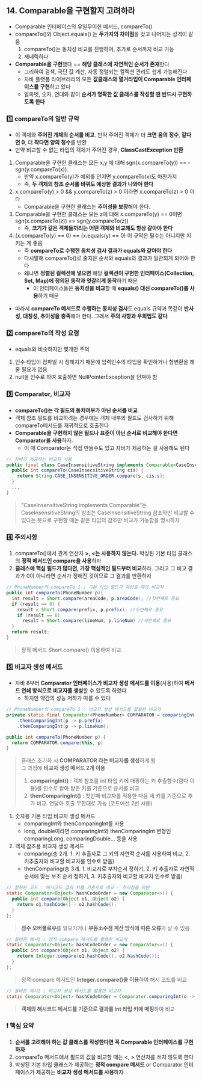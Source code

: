## 14. Comparable을 구현할지 고려하라
* Comparable 인터페이스의 유일무이한 메서드, compareTo()
* compareTo()와 Object.equals() 는 **두가지의 차이점**을 갖고 나머지는 성격이 같음
   1. compareTo()는 동치성 비교를 진행하며, 추가로 순서까지 비교 가능
   2. 제네릭하다
* **Comparable을 구현**했다 == **해당 클래스에 자연적인 순서가 존재**한다
  * 그리하여 검색, 극단 값 계산, 자동 정렬되는 컬렉션 관리도 쉽게 가능해진다
  * 자바 플랫폼 라이브러리의 모든 **값클래스와 열거타입이 Comparable 인터페이스를 구현**하고 있다
  * 알파벳, 숫자, 연대와 같이 **순서가 명확한 값 클래스를 작성할 땐 반드시 구현하도록 한다**
### 1️⃣ compareTo의 일반 규약
* 이 객체와 **주어진 개체의 순서를 비교**. 만약 주어진 객체가 더 **크면 음의 정수**, **같다면 0**, 더 **작다면 양의 정수**를 반환
* 만약 비교할 수 없는 타입의 객체가 주어진 경우, **ClassCastException 반환**
1.  Comparable을 구현한 클래스는 모든 x,y 에 대해 sgn(x.compareTo(y)) == -sgn(y.compareTo(x)).
    * 만약 x.compareTo(y)가 예외를 던지면 y.compareTo(x)도 마찬가지
    * 즉, **두 객체의 참조 순서를 바꿔도 예상한 결과가 나와야 한다**
2. x.compareTo(y) > 0 && y.compareTo(z) > 0 이라면 x.compareTo(z) > 0 이다
    * Comparable을 구현한 클래스는 **추이성을 보장**해야 한다.
3.  Comparable을 구현한 클래스는 모든 z에 대해 x.compareTo(y) == 0이면 sgn(x.compareTo(z)) == sgn(y.compareTo(z)) 
    * 즉, **크기가 같은 객체들끼리는 어떤 객체와 비교해도 항상 같아야 한다**
4. (x.compareTo(y) == 0) == (x.equals(y) == 0) 이 규약은 필수는 아니지만 지키는 게 좋음
    * 즉 **compareTo로 수행한 동치성 검사 결과가 equals와 같아야 한다**
    * 다시말해 compareTo()로 줄지은 순서와 equals의 결과가 일관되게 되어야 한다
    * 왜냐면 **정렬된 컬렉션에 넣으면** 해당 **컬렉션이 구현한 인터페이스(Collection, Set, Map)에 정의된 동작과 엇갈리게 동작**하기 때문
        * 이 인터페이스들은 **동치성을 비교**할 때 **equals() 대신 compareTo()를 사용**하기 때문
* 따라서 **compareTo 메서드로 수행하는 동치성 검사**도 equals 규약과 똑같이 **반사성, 대칭성, 추이성을 충족**해야 한다. 그래서 **주의 사항과 우회법도 같다**
### 2️⃣ compareTo의 작성 요령
* equals와 비슷하지만 몇개만 주의
1. 인수 타입이 컴파일 시 정해지기 때문에 입력인수의 타입을 확인하거나 형변환을 해줄 필요가 없음
2. null을 인수로 하여 호출하면 NullPointerException을 던져야 함
### 3️⃣ Comparator, 비교자
* **compareTo()는 각 필드의 동치여부가 아닌 순서를 비교**
* 객체 참조 필드를 비교하려는 경우에는 객체 내부의 필드도 검사하기 위해 compareTo메서드를 재귀적으로 호출한다
* **Comparable을 구현하지 않은 필드나 표준이 아닌 순서로 비교해야 한다면 Comparator을 사용**하자.
    * 이 때 Comparator는 직접 만들수도 있고 자바가 제공하는 걸 사용해도 된다
```java
// 자바가 제공하는 비교자 사용
public final class CaseInsensitiveString implements Comparable<CaseInsensitiveString> {
  public int compareTo(CaseInsecsitiveString cis) {
    return String.CASE_INSENSITIVE_ORDER.compare(s, cis.s);
  }
  ...
}
```
> "CaseInsensitiveString implements Comparable<CaseInsensitiveString>"는 CaseInsensitiveString의 참조는 CaseInsensitiveString 참조와만 비교할 수 있다는 뜻으로 구현할 때는 같은 타입의 참조만 비교가 가능함을 명시하자
### 4️⃣ 주의사항
1. compareTo()에서 관계 연산자 **>, <는 사용하지 않는다.** 박싱된 기본 타입 클래스의 **정적 메서드인 compare을 사용**하자
2. **클래스에 핵심 필드가 많다면, 가장 핵심적인 필드부터 비교**하라. 그리고 그 비교 결과가 0이 아니라면 순서가 정해진 것이므로 그 결과를 반환하자
```java
// PhoneNumber의 compareTo 1 : 기본 타입 필드가 여럿일 때의 비교자
public int compareTo(PhoneNumber p){
  int result = Short.compare(areaCode, p.areaCode); //첫번째로 중요
  if (result == 0) {
    result = Short.compare(prefix, p.prefix); //두번째로 중요
    if (result == 0)
      result = Short.compare(lineNum, p.lineNum) //세번째로 중요
  }
  return result;
}
```
> 정적 메서드 Short.compare() 이용하여 비교
### 5️⃣ 비교자 생성 메서드
* 자바 8부터 **Comparator 인터페이스가 비교자 생성 메서드를 이용**(사용)하여 **메서드 연쇄 방식으로 비교자를 생성**할 수 있도록 하였다
    * 하지만 약간의 성능 저하가 따를 수 있다
```java
// PhoneNumber의 compareTo 2 : 비교자 생성 메서드를 활용한 비교자
private static final Comparator<PhoneNumber> COMPARATOR = comparingInt((PhoneNumber p) -> p.areaCode)
    .thenComparingInt(p -> p.prefix)
    .thenComparingInt(p -> p.lineNum);

public int compareTo(PhoneNumber p) {
  return COMPARATOR.compare(this, p)
}
```
> 클래스 초기화 시 **COMPARATOR 라는 비교자를 생성**하게 됨 <br>
> 그 과정에 **비교자 생성 메서드 2개 이용** <br>
> 1. **comparingInt()** : 객체 참조를 int 타입 키에 매핑하는 키 추출함수(람다 이용)를 인수로 받아 받은 키를 기준으로 순서를 비교 <br>
> 2. **thenComparingInt()** : 첫번째 비교자를 적용한 다음 새 키를 기준으로 추가 비교. 연달아 호출 무한대로 가능 (코드에선 2번 사용) <br>
1. 숫자용 기본 타입 비교자 생성 메서드
    * comparingInt와 thenComparingInt를 사용
    * long, double이라면 comparingInt와 thenComparingInt 변형인 comparingLong, comparingDouble... 등을 사용
2. 객체 참조용 비교자 생성 메서드
    * comparing(총 2개. 1. 키 추출자로 그 키의 자연적 순서를 사용하여 비교, 2. 키추출자와 비교할 비교자를 인수로 받음)
    * thenComparing(총 3개. 1. 비교자로 부차순서 정하기, 2. 키 추출자로 자연적 순서에 맞는 보조 순서 정하기, 3. 키추출자와 비교할 비교자 인수로 받음)
```java
// 잘못된 코드 : 해시코드 값의 차를 기준으로 비교 - 추이성을 위반
static Comparator<Object> hashCodeOrder = new Comparator<>() {
  public int compare(Object o1, Object o2) {
    return o1.hashCode() - o2.hashCode();
  }
};
```
> **정수 오버플로우**를 일으키거나 **부동소수점 계산 방식에 따른 오류**가 날 수 있음
```java
// 올바른 예시1 : 정적 compare 메서드를 활용한 비교자
static Comparator<Object> hashCodeOrder = new Comparator<>() {
  public int compare(Object o1, Object o2) {
    return Integer.compare(o1.hashCode(), o2.hashCode());
  }
};
```
> 정적 compare 메서드인 **Integer.compare()을 이용**하여 해시 코드를 비교
```java
// 올바른 예시2 : 비교자 생성 메서드를 활용한 비교자
static Comparator<Object> hashCodeOrder = Comparator.comparingInt(o -> o.hashCode());
```
> **객체의 해시코드 메서드를 기준으로 결과를 int 타입 키에 매핑**하여 비교
### ❗ 핵심 요약
1. **순서를 고려해야 하는 값 클래스를 작성한다면 꼭 Comparable 인터페이스를 구현하자**
2. compareTo 메서드에서 필드의 값을 비교할 때는 <, > 연산자를 쓰지 않도록 한다
3. 박싱된 기본 타입 클래스가 제공하는 **정적 compare 메서드** or Comparator 인터페이스가 제공하는 **비교자 생성 메서드를 사용**하자
